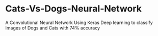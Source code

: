 # Cats-Vs-Dogs-Neural-Network
A Convolutional Neural Network Using Keras Deep learning to classify Images of Dogs and Cats with 74% accuracy
